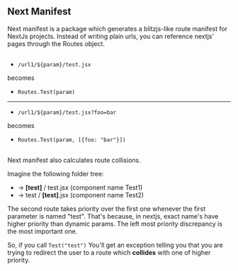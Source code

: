 ## Next Manifest

Next manifest is a package which generates a blitzjs-like route manifest for NextJs projects.
Instead of writing plain urls, you can reference nextjs' pages through the Routes object.

##

- `/url1/${param}/test.jsx`

becomes

- `Routes.Test(param)`

---

- `/url1/${param}/test.jsx?foo=bar`

becomes

- `Routes.Test(param, [{foo: "bar"}])`

##

Next manifest also calculates route collisions.

Imagine the following folder tree:

- -> **[test]** / test.jsx (component name Test1)
- -> test / **[test]**.jsx (component name Test2)

The second route takes priority over the first one whenever the first parameter is named "test". That's because, in nextjs, exact name's have higher priority than dynamic params. The left most priority discrepancy is the most important one.

So, if you call
`Test("test")`
You'll get an exception telling you that you are trying to redirect the user to a route which **collides** with one of higher priority.
